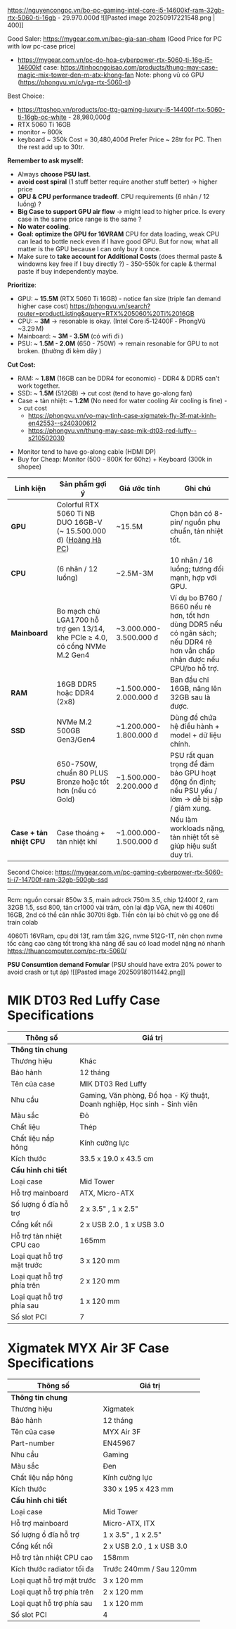 https://nguyencongpc.vn/bo-pc-gaming-intel-core-i5-14600kf-ram-32gb-rtx-5060-ti-16gb - 29.970.000đ
![[Pasted image 20250917221548.png | 400]]


Good Saler: https://mygear.com.vn/bao-gia-san-pham (Good Price for PC with low pc-case price)
+ https://mygear.com.vn/pc-do-hoa-cyberpower-rtx-5060-ti-16g-i5-14600kf
	case: https://tinhocngoisao.com/products/thung-may-case-magic-mix-tower-den-m-atx-khong-fan
Note: phong vũ có GPU (https://phongvu.vn/c/vga-rtx-5060-ti)


Best Choice:
+ https://ttgshop.vn/products/pc-ttg-gaming-luxury-i5-14400f-rtx-5060-ti-16gb-oc-white - 28,980,000₫
+ RTX 5060 Ti 16GB
+ monitor ~ 800k
+ keyboard ~ 350k 
Cost = 30,480,400đ
Prefer Price ~ 28tr for PC. Then the rest add up to 30tr.


**Remember to ask myself:**
+ Always **choose PSU last**.
+ **avoid cost spiral** (1 stuff better require another stuff better) -> higher price 
+ **GPU & CPU performance tradeoff**. CPU requirements (6 nhân / 12 luồng) ?  
+ **Big Case to support GPU air flow** -> might lead to higher price. Is every case in the same price range is the same ? 
+ **No water cooling**.
+ **Goal: optimize the GPU for 16VRAM** 
	CPU for data loading, weak CPU can lead to bottle neck even if I have good GPU. But for now, what all matter is the GPU because I can only buy it once. 
+ Make sure to **take account for Additional Costs** (does thermal paste & windowns key free if I buy directly ?) - 350-550k for caple & thermal paste if buy independently maybe.

**Prioritize**:
- GPU: ~ **15.5M** (RTX 5060 Ti 16GB) - notice fan size (triple fan demand higher case cost)
	https://phongvu.vn/search?router=productListing&query=RTX%205060%20Ti%2016GB
- CPU: ~ **3M** -> resonable is okay. (Intel Core i5‑12400F ‑ PhongVũ ~3.29 M) 
- Mainboard: ~ **3M - 3.5M** (có wifi đi )
- PSU: ~ **1.5M - 2.0M** (650 - 750W) -> remain resonable for GPU to not broken. (thường đi kèm dây )

**Cut Cost:**
- RAM: ~ **1.8M** (16GB can be DDR4 for economic) - DDR4 & DDR5 can't work together. 
- SSD: ~ **1.5M** (512GB) -> cut cost (tend to have go-along fan)
- Case + tản nhiệt: ~ **1.2M** (No need for water cooling Air cooling is fine) -> cut cost
	+ https://phongvu.vn/vo-may-tinh-case-xigmatek-fly-3f-mat-kinh-en42553--s240300612
	+ https://phongvu.vn/thung-may-case-mik-dt03-red-luffy--s210502030
+ Monitor tend to have go-along cable (HDMI  DP)
+ Buy for Cheap: Monitor (500 - 800K for 60hz) + Keyboard (300k in shopee) 




| **Linh kiện**            | **Sản phẩm gợi ý**                                                                                                                                                                                                                           | **Giá ước tính**       | **Ghi chú**                                                                                                                |
| ------------------------ | -------------------------------------------------------------------------------------------------------------------------------------------------------------------------------------------------------------------------------------------- | ---------------------- | -------------------------------------------------------------------------------------------------------------------------- |
| **GPU**                  | Colorful RTX 5060 Ti NB DUO 16GB-V (~ 15.500.000 đ) ([Hoàng Hà PC](https://hoanghapc.vn/vga-colorful-rtx-5060-ti-nb-duo-16gb-v?utm_source=chatgpt.com "VGA COLORFUL GEFORCE RTX 5060 Ti NB DUO 16GB-V (GDDR7, 128-bit, HDMI +DP, 1x8-pin)")) | ~15.5M                 | Chọn bản có 8-pin/ nguồn phụ chuẩn, tản nhiệt tốt.                                                                         |
| **CPU**                  | (6 nhân / 12 luồng)                                                                                                                                                                                                                          | ~2.5M-3M               | 10 nhân / 16 luồng; tương đối mạnh, hợp với GPU.                                                                           |
| **Mainboard**            | Bo mạch chủ LGA1700 hỗ trợ gen 13/14, khe PCIe ≥ 4.0, có cổng NVMe M.2 Gen4                                                                                                                                                                  | ~3.000.000-3.500.000 đ | Ví dụ bo B760 / B660 nếu rẻ hơn, tốt hơn dùng DDR5 nếu có ngân sách; nếu DDR4 rẻ hơn vẫn chấp nhận được nếu CPU/bo hỗ trợ. |
| **RAM**                  | 16GB DDR5 hoặc DDR4 (2x8)                                                                                                                                                                                                                    | ~1.500.000-2.000.000 đ | Ban đầu chỉ 16GB, nâng lên 32GB sau là được.                                                                               |
| **SSD**                  | NVMe M.2 500GB Gen3/Gen4                                                                                                                                                                                                                     | ~1.200.000-1.800.000 đ | Dùng để chứa hệ điều hành + model + dữ liệu chính.                                                                         |
| **PSU**                  | 650-750W, chuẩn 80 PLUS Bronze hoặc tốt hơn (nếu có Gold)                                                                                                                                                                                    | ~1.500.000-2.200.000 đ | PSU rất quan trọng để đảm bảo GPU hoạt động ổn định; nếu PSU yếu / lởm → dễ bị sập / giảm xung.                            |
| **Case + tản nhiệt CPU** | Case thoáng + tản nhiệt khí                                                                                                                                                                                                                  | ~1.000.000-1.500.000 đ | Nếu làm workloads nặng, tản nhiệt tốt sẽ giúp hiệu suất duy trì.                                                           |

Second Choice: https://mygear.com.vn/pc-gaming-cyberpower-rtx-5060-ti-i7-14700f-ram-32gb-500gb-ssd

----

Rcm: nguồn corsair 850w 3.5, main adrock 750m 3.5, chip 12400f 2, ram 32GB 1.5, ssd 800, tản cr1000 vài trăm, còn lại đập VGA, new thì 4060ti 16GB, 2nd có thể cân nhắc 3070ti 8gb. Tiền còn lại bỏ chút vô gg one để train colab

4060Ti 16VRam, cpu đời 13f, ram tầm 32G, nvme 512G-1T, nên chọn nvme tốc càng cao càng tốt trong khả năng để sau có load model nặng nó nhanh
	https://thuancomputer.com/pc-rtx-5060/


**PSU Consumtion demand Fomular** (PSU should have extra 20% power to avoid crash or tụt áp)
![[Pasted image 20250918011442.png]]

# MIK DT03 Red Luffy Case Specifications

|Thông số|Giá trị|
|---|---|
|**Thông tin chung**||
|Thương hiệu|Khác|
|Bảo hành|12 tháng|
|Tên của case|MIK DT03 Red Luffy|
|Nhu cầu|Gaming, Văn phòng, Đồ họa - Kỹ thuật, Doanh nghiệp, Học sinh - Sinh viên|
|Màu sắc|Đỏ|
|Chất liệu|Thép|
|Chất liệu nắp hông|Kính cường lực|
|Kích thước|33.5 x 19.0 x 43.5 cm|
|**Cấu hình chi tiết**||
|Loại case|Mid Tower|
|Hỗ trợ mainboard|ATX, Micro-ATX|
|Số lượng ổ đĩa hỗ trợ|2 x 3.5" , 1 x 2.5"|
|Cổng kết nối|2 x USB 2.0 , 1 x USB 3.0|
|Hỗ trợ tản nhiệt CPU cao|165mm|
|Loại quạt hỗ trợ mặt trước|3 x 120 mm|
|Loại quạt hỗ trợ phía trên|2 x 120 mm|
|Loại quạt hỗ trợ phía sau|1 x 120 mm|
|Số slot PCI|7|

# Xigmatek MYX Air 3F Case Specifications

| Thông số                   | Giá trị                   |
| -------------------------- | ------------------------- |
| **Thông tin chung**        |                           |
| Thương hiệu                | Xigmatek                  |
| Bảo hành                   | 12 tháng                  |
| Tên của case               | MYX Air 3F                |
| Part-number                | EN45967                   |
| Nhu cầu                    | Gaming                    |
| Màu sắc                    | Đen                       |
| Chất liệu nắp hông         | Kính cường lực            |
| Kích thước                 | 330 x 195 x 423 mm        |
| **Cấu hình chi tiết**      |                           |
| Loại case                  | Mid Tower                 |
| Hỗ trợ mainboard           | Micro-ATX, ITX            |
| Số lượng ổ đĩa hỗ trợ      | 1 x 3.5" , 1 x 2.5"       |
| Cổng kết nối               | 2 x USB 2.0 , 1 x USB 3.0 |
| Hỗ trợ tản nhiệt CPU cao   | 158mm                     |
| Kích thước radiator tối đa | Trước 240mm / Sau 120mm   |
| Loại quạt hỗ trợ mặt trước | 3 x 120 mm                |
| Loại quạt hỗ trợ phía trên | 2 x 120 mm                |
| Loại quạt hỗ trợ phía sau  | 1 x 120 mm                |
| Số slot PCI                | 4                         |
